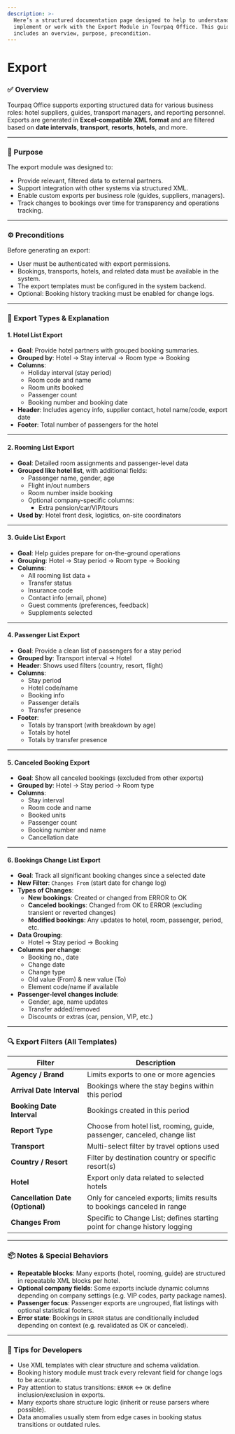 ```yaml
---
description: >-
  Here’s a structured documentation page designed to help to understand and
  implement or work with the Export Module in Tourpaq Office. This guide
  includes an overview, purpose, precondition.
---
```


# Export

### ✅ Overview

Tourpaq Office supports exporting structured data for various business roles: hotel suppliers, guides, transport managers, and reporting personnel. Exports are generated in **Excel-compatible XML format** and are filtered based on **date intervals**, **transport**, **resorts**, **hotels**, and more.

***

### 🎯 Purpose

The export module was designed to:

* Provide relevant, filtered data to external partners.
* Support integration with other systems via structured XML.
* Enable custom exports per business role (guides, suppliers, managers).
* Track changes to bookings over time for transparency and operations tracking.

***

### ⚙️ Preconditions

Before generating an export:

* User must be authenticated with export permissions.
* Bookings, transports, hotels, and related data must be available in the system.
* The export templates must be configured in the system backend.
* Optional: Booking history tracking must be enabled for change logs.

***

### 🧩 Export Types & Explanation

#### 1. **Hotel List Export**

* **Goal**: Provide hotel partners with grouped booking summaries.
* **Grouped by**: Hotel → Stay interval → Room type → Booking
* **Columns**:
  * Holiday interval (stay period)
  * Room code and name
  * Room units booked
  * Passenger count
  * Booking number and booking date
* **Header**: Includes agency info, supplier contact, hotel name/code, export date
* **Footer**: Total number of passengers for the hotel

***

#### 2. **Rooming List Export**

* **Goal**: Detailed room assignments and passenger-level data
* **Grouped like hotel list**, with additional fields:
  * Passenger name, gender, age
  * Flight in/out numbers
  * Room number inside booking
  * Optional company-specific columns:
    * Extra pension/car/VIP/tours
* **Used by**: Hotel front desk, logistics, on-site coordinators

***

#### 3. **Guide List Export**

* **Goal**: Help guides prepare for on-the-ground operations
* **Grouping**: Hotel → Stay period → Room type → Booking
* **Columns**:
  * All rooming list data +
  * Transfer status
  * Insurance code
  * Contact info (email, phone)
  * Guest comments (preferences, feedback)
  * Supplements selected

***

#### 4. **Passenger List Export**

* **Goal**: Provide a clean list of passengers for a stay period
* **Grouped by**: Transport interval → Hotel
* **Header**: Shows used filters (country, resort, flight)
* **Columns**:
  * Stay period
  * Hotel code/name
  * Booking info
  * Passenger details
  * Transfer presence
* **Footer**:
  * Totals by transport (with breakdown by age)
  * Totals by hotel
  * Totals by transfer presence

***

#### 5. **Canceled Booking Export**

* **Goal**: Show all canceled bookings (excluded from other exports)
* **Grouped by**: Hotel → Stay period → Room type
* **Columns**:
  * Stay interval
  * Room code and name
  * Booked units
  * Passenger count
  * Booking number and name
  * Cancellation date

***

#### 6. **Bookings Change List Export**

* **Goal**: Track all significant booking changes since a selected date
* **New Filter**: `Changes From` (start date for change log)
* **Types of Changes**:
  * **New bookings**: Created or changed from ERROR to OK
  * **Canceled bookings**: Changed from OK to ERROR (excluding transient or reverted changes)
  * **Modified bookings**: Any updates to hotel, room, passenger, period, etc.
* **Data Grouping**:
  * Hotel → Stay period → Booking
* **Columns per change**:
  * Booking no., date
  * Change date
  * Change type
  * Old value (From) & new value (To)
  * Element code/name if available
* **Passenger-level changes include**:
  * Gender, age, name updates
  * Transfer added/removed
  * Discounts or extras (car, pension, VIP, etc.)

***

### 🔍 Export Filters (All Templates)

| Filter                           | Description                                                                |
| -------------------------------- | -------------------------------------------------------------------------- |
| **Agency / Brand**               | Limits exports to one or more agencies                                     |
| **Arrival Date Interval**        | Bookings where the stay begins within this period                          |
| **Booking Date Interval**        | Bookings created in this period                                            |
| **Report Type**                  | Choose from hotel list, rooming, guide, passenger, canceled, change list   |
| **Transport**                    | Multi-select filter by travel options used                                 |
| **Country / Resort**             | Filter by destination country or specific resort(s)                        |
| **Hotel**                        | Export only data related to selected hotels                                |
| **Cancellation Date (Optional)** | Only for canceled exports; limits results to bookings canceled in range    |
| **Changes From**                 | Specific to Change List; defines starting point for change history logging |

***

### 📦 Notes & Special Behaviors

* **Repeatable blocks**: Many exports (hotel, rooming, guide) are structured in repeatable XML blocks per hotel.
* **Optional company fields**: Some exports include dynamic columns depending on company settings (e.g. VIP codes, party package names).
* **Passenger focus**: Passenger exports are ungrouped, flat listings with optional statistical footers.
* **Error state**: Bookings in `ERROR` status are conditionally included depending on context (e.g. revalidated as OK or canceled).

***

### 🧠 Tips for Developers

* Use XML templates with clear structure and schema validation.
* Booking history module must track every relevant field for change logs to be accurate.
* Pay attention to status transitions: `ERROR` ↔ `OK` define inclusion/exclusion in exports.
* Many exports share structure logic (inherit or reuse parsers where possible).
* Data anomalies usually stem from edge cases in booking status transitions or outdated rules.
